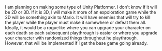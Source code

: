 I am planning on making some type of Unity Platformer. I don't know if it will be 2D or 3D. If it is 3D, I will make it more of an expoloration game while the 2D will be something akin to Mario. It will have enemies that will try to kill the player while the player must make it somewhere or defeat them all. Ideally, it would be a roguelike where you can upgrade your character on each death so each subsequent playthrough is easier or where you upgrade your character with randomized things throughout he playthrough. However, that will be implemented if I get the base game going already. 
